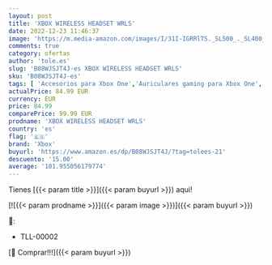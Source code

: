 ```yaml
---
layout: post
title: 'XBOX WIRELESS HEADSET WRLS'
date: 2022-12-23 11:46:37
image: 'https://m.media-amazon.com/images/I/31I-IGRRlTS._SL500_._SL400_.jpg'
comments: true
category: ofertas
author: 'tole.es'
slug: 'B08WJSJT4J-es XBOX WIRELESS HEADSET WRLS'
sku: 'B08WJSJT4J-es'
tags: [ 'Accesorios para Xbox One','Auriculares gaming para Xbox One','Electrónica','Hardware y juegos para Xbox One','Videojuegos','xbox','🇪🇸', ]
actualPrice: 84.99 EUR
currency: EUR
price: 84.99
comparePrice: 99.99 EUR
prodname: 'XBOX WIRELESS HEADSET WRLS'
country: 'es'
flag: '🇪🇸'
brand: 'Xbox'
buyurl: 'https://www.amazon.es/dp/B08WJSJT4J/?tag=tolees-21'
descuento: '15.00'
average: '101.955056179774'
---
```


Tienes [{{< param title >}}]({{< param buyurl >}}) aqui!

[![{{< param prodname >}}]({{< param image >}})]({{< param buyurl >}})

🔎:

- TLL-00002

[🛒 Comprar!!!]({{< param buyurl >}})

